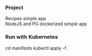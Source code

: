 ### Project
Recipes simple app \
NodeJS and PG dockerized simple app 

### Run with Kubernetes
cd manifests
kubectl apply -f .